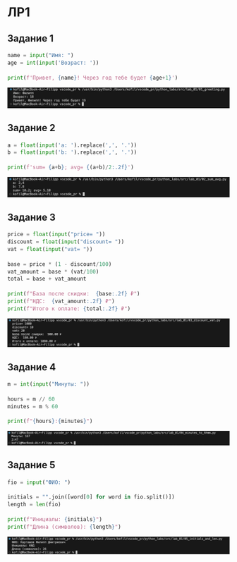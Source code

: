 # ЛР1

## Задание 1

```python
name = input("Имя: ")
age = int(input('Возраст: '))

print(f'Привет, {name}! Через год тебе будет {age+1}')
```
![Картинка 1](./images/lab01_photo01.png)

## Задание 2

```python
a = float(input('a: ').replace(',', '.'))
b = float(input('b: ').replace(',', '.'))

print(f'sum= {a+b}; avg= {(a+b)/2:.2f}')
```
![Картинка 2](./images/lab01_photo02.png)

## Задание 3

```python
price = float(input("price= "))
discount = float(input("discount= "))
vat = float(input("vat= "))

base = price * (1 - discount/100)
vat_amount = base * (vat/100)
total = base + vat_amount

print(f"База после скидки:  {base:.2f} ₽")
print(f"НДС:  {vat_amount:.2f} ₽")
print(f"Итого к оплате: {total:.2f} ₽")   
```
![Картинка 3](./images/lab01_photo03.png)

## Задание 4

```python
m = int(input("Минуты: "))

hours = m // 60 
minutes = m % 60

print(f"{hours}:{minutes}")  
```
![Картинка 4](./images/lab01_photo04.png)

## Задание 5

```python
fio = input("ФИО: ")

initials = "".join([word[0] for word in fio.split()])
length = len(fio)

print(f"Инициалы: {initials}")
print(f"Длина (символов): {length}")
```
![Картинка 5](./images/lab01_photo05.png)
